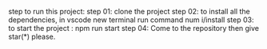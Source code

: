 step to run this project:
step 01: clone the project
step 02: to install all the dependencies, in vscode new  terminal run command num i/install
step 03: to start the project : npm run start
step 04: Come to the repository then give star(*) please. 
